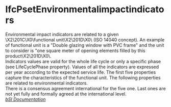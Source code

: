 IfcPsetEnvironmentalimpactindicators
====================================
Environmental impact indicators are related to a given \X2\201C\X0\functional
unit\X2\201D\X0\ (ISO 14040 concept). An example of functional unit is a
"Double glazing window with PVC frame" and the unit to consider is "one square
meter of opening elements filled by this product\X2\201D\X0\\.  
Indicators values are valid for the whole life cycle or only a specific phase
(see LifeCyclePhase property). Values of all the indicators are expressed per
year according to the expected service life. The first five properties capture
the characteristics of the functional unit. The following properties are
related to environmental indicators.  
There is a consensus agreement international for the five one. Last ones are
not yet fully and formally agreed at the international level.  
[ _bSI
Documentation_](https://standards.buildingsmart.org/IFC/DEV/IFC4_2/FINAL/HTML/schema/ifcproductextension/pset/pset_environmentalimpactindicators.htm)


